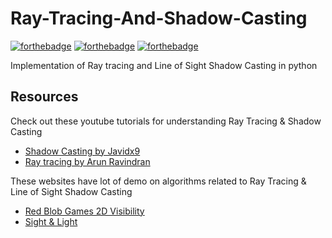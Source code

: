# Ray-Tracing-And-Shadow-Casting

[![forthebadge](https://forthebadge.com/images/badges/built-with-love.svg)](https://forthebadge.com)
[![forthebadge](https://forthebadge.com/images/badges/built-with-swag.svg)](https://forthebadge.com)
[![forthebadge](https://forthebadge.com/images/badges/made-with-python.svg)](https://forthebadge.com)


Implementation of Ray tracing and Line of Sight Shadow Casting in python


## Resources

Check out these youtube tutorials for understanding Ray Tracing & Shadow Casting

* [Shadow Casting by Javidx9](https://www.youtube.com/watch?v=fc3nnG2CG8U)
* [Ray tracing by Arun Ravindran](https://www.youtube.com/watch?v=KaCe63v4D_Q)

These websites have lot of demo on algorithms related to Ray Tracing & Line of Sight Shadow Casting

* [Red Blob Games 2D Visibility](https://www.redblobgames.com/articles/visibility/)
* [Sight & Light](https://ncase.me/sight-and-light/)